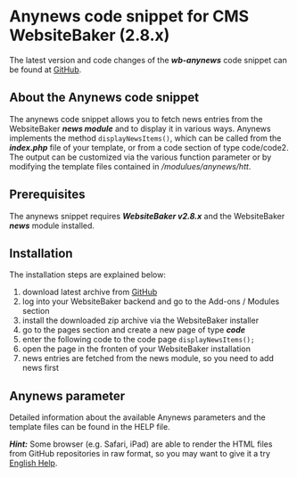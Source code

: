 # Anynews code snippet for CMS WebsiteBaker (2.8.x)

The latest version and code changes of the ***wb-anynews*** code snippet can be found at [GitHub](https://github.com/cwsoft/wb-anynews).

## About the Anynews code snippet

The anynews code snippet allows you to fetch news entries from the WebsiteBaker ***news module*** and to display it in various ways. Anynews implements the method `displayNewsItems()`, which can be called from the ***index.php*** file of your template, or from a code section of type code/code2. The output can be customized via the various function parameter or by modifying the template files contained in */modulues/anynews/htt*. 

## Prerequisites

The anynews snippet requires ***WebsiteBaker v2.8.x*** and the WebsiteBaker ***news*** module installed.

## Installation

The installation steps are explained below:

1. download latest archive from [GitHub](https://github.com/cwsoft/wb-anynews/raw/master/wb-anynews-installer.zip)
2. log into your WebsiteBaker backend and go to the Add-ons / Modules section
3. install the downloaded zip archive via the WebsiteBaker installer
4. go to the pages section and create a new page of type ***code***
5. enter the following code to the code page `displayNewsItems();`
6. open the page in the fronten of your WebsiteBaker installation
7. news entries are fetched from the news module, so you need to add news first

## Anynews parameter

Detailed information about the available Anynews parameters and the template files can be found in the HELP file.

***Hint:*** Some browser (e.g. Safari, iPad) are able to render the HTML files from GitHub repositories in raw format, so you may want to give it a try [English Help](https://raw.github.com/cwsoft/wb-anynews/master/help/help_en.html).
